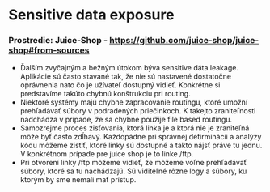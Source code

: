 # Sensitive data exposure

### Prostredie: Juice-Shop - https://github.com/juice-shop/juice-shop#from-sources

- Ďalším zvyčajným a bežným útokom býva sensitive dáta leakage. Aplikácie sú často stavané tak, že nie sú nastavené dostatočne oprávnenia nato čo je užívateľ dostupný vidieť.
  Konkrétne si predstavíme takúto chybnú konštrukciu pri routing.
- Niektoré systémy majú chybne zapracovanie routingu, ktoré umožní prehľadávať súbory
  v podradených priečinkoch. K takejto zraniteľnosti nadchádza v prípade, že sa chybne použije file based routingu.
- Samozrejme proces zisťovania, ktorá linka je a ktorá nie je zraniteľná môže byť často zdĺhavý. Každopádne pri správnej detirminácii a analýzy kódu môžeme zistiť,
  ktoré linky sú dostupné a takto nájsť práve tu jednu. V konkrétnom prípade pre juice shop je to linke /ftp.
- Pri otvorení linky /ftp môžeme vidieť, že môžeme voľne prehľadávať súbory, ktoré sa tu nachádzajú. Sú viditeľné rôzne logy a súbory, ku ktorým by sme nemali mať prístup.